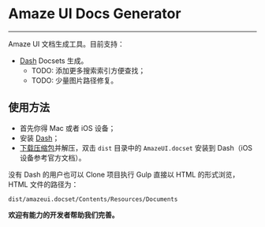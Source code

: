 # Amaze UI Docs Generator
---

Amaze UI 文档生成工具。目前支持：

- [Dash](http://kapeli.com/dash) Docsets 生成。
  - TODO: 添加更多搜索索引方便查找；
  - TODO: 少量图片路径修复。


## 使用方法

- 首先你得 Mac 或者 iOS 设备；
- 安装 [Dash](http://kapeli.com/dash)；
- [下载压缩包](http://amazeui.org/download?ver=dash)并解压，双击 `dist` 目录中的 `AmazeUI.docset` 安装到 Dash（iOS 设备参考官方文档）。

没有 Dash 的用户也可以 Clone 项目执行 Gulp 直接以 HTML 的形式浏览，HTML 文件的路径为：

```
dist/amazeui.docset/Contents/Resources/Documents
```

**欢迎有能力的开发者帮助我们完善。**
